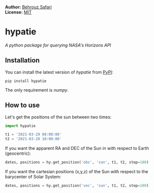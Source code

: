 **Author:** [Behrouz Safari](https://behrouzz.github.io/)<br/>
**License:** [MIT](https://opensource.org/licenses/MIT)<br/>

# hypatie
*A python package for querying NASA's Horizons API*


## Installation

You can install the latest version of *hypatie* from [PyPI](https://pypi.org/project/hypatie/):

    pip install hypatie

The only requirement is *numpy*.


## How to use

Let's get the positions of the sun between two times:

```python
import hypatie

t1 = '2021-03-20 08:00:00'
t2 = '2021-03-20 10:00:00'
```

If you want the apparent RA and DEC of the Sun in with respect to Earth (geocentric):

```python
dates, positions = hy.get_position('obs', 'sun', t1, t2, step=100)
```

If you want the cartesian positions (x,y,z) of the Sun with respect to the barycenter of Solar System:

```python
dates, positions = hy.get_position('vec', 'sun', t1, t2, step=100)
```
